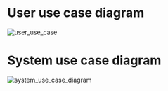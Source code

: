 # User use case diagram
![user_use_case](https://github.com/saurabhMayank/splitwise_LLD/assets/82028762/48f9a06c-f0cf-4165-9181-67cd1172b215)


# System use case diagram
![system_use_case_diagram](https://github.com/saurabhMayank/splitwise_LLD/assets/82028762/6054f1b9-36be-42d9-927e-f2657c225ebc)


